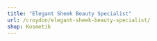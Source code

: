 ```yaml
---
title: "Elegant Sheek Beauty Specialist"
url: /croydon/elegant-sheek-beauty-specialist/
shop: Kosmetik
---
```

